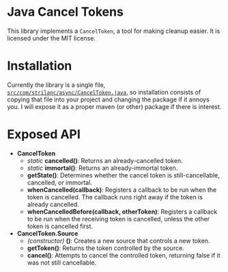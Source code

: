 Java Cancel Tokens
==================

This library implements a `CancelToken`, a tool for making cleanup easier. It is licensed under the MIT license.

Installation
============

Currently the library is a single file, [`src/com/strilanc/async/CancelToken.java`](https://github.com/Strilanc/Java-Cancel-Tokens/blob/master/src/com/strilanc/async/CancelToken.java), so installation consists of copying that file into your project and changing the package if it annoys you. I will expose it as a proper maven (or other) package if there is interest.

Exposed API
===========

- **CancelToken**
  - *static* **cancelled()**: Returns an already-cancelled token.
  - *static* **immortal()**: Returns an already-immortal token.
  - **getState()**: Determines whether the cancel token is still-cancellable, cancelled, or immortal.
  - **whenCancelled(callback)**: Registers a callback to be run when the token is cancelled. The callback runs right away if the token is already cancelled.
  - **whenCancelledBefore(callback, otherToken)**: Registers a callback to be run when the receiving token is cancelled, unless the other token is cancelled first.
- **CancelToken.Source**
  - *(constructor)* **()**: Creates a new source that controls a new token.
  - **getToken()**: Returns the token controlled by the source.
  - **cancel()**: Attempts to cancel the controlled token, returning false if it was not still cancellable.
